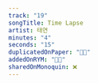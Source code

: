 ```yaml
---
track: "19"
songTitle: Time Lapse
artist: 태연
minutes: "4"
seconds: "15"
duplicatedOnPaper: "👍🏻"
addedOnRYM: "👍🏻"
sharedOnMonoquin: ❌
---
```

